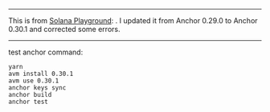 * * *


This is from [Solana Playground](https://beta.solpg.io/tutorials/expense-tracker): . I updated it from Anchor 0.29.0 to Anchor 0.30.1 and corrected some errors.



* * *


test anchor command: 

```
yarn 
avm install 0.30.1
avm use 0.30.1
anchor keys sync
anchor build 
anchor test 
```

